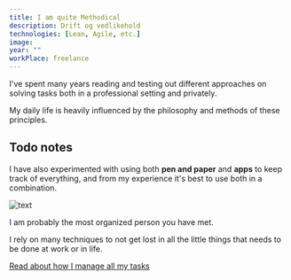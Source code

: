```yaml
---
title: I am quite Methodical
description: Drift og vedlikehold
technologies: [Lean, Agile, etc.]
image: 
year: ""
workPlace: freelance
---
```


I've spent many years reading and testing out different approaches on solving tasks both in a professional setting and privately.

My daily life is heavily influenced by the philosophy and methods of these principles.

## Todo notes

I have also experimented with using both **pen and paper** and **apps** to keep track of everything,
and from my experience it's best to use both in a combination.

![text](/public/todo_notes.jpg)

I am probably the most organized person you have met.

I rely on many techniques to not get lost in all the little things that needs to be done at work or in life.

[Read about how I manage all my tasks](/content/blog/checklists/my-todo-system)
